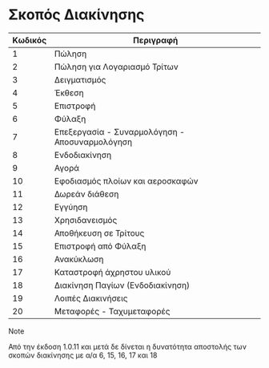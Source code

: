 # Σκοπός Διακίνησης

| Κωδικός | Περιγραφή                                      |
|---------|------------------------------------------------|
| 1       | Πώληση                                         |
| 2       | Πώληση για Λογαριασμό Τρίτων                   |
| 3       | Δειγματισμός                                   |
| 4       | Έκθεση                                         |
| 5       | Επιστροφή                                      |
| 6       | Φύλαξη                                         |
| 7       | Επεξεργασία - Συναρμολόγηση - Αποσυναρμολόγηση |
| 8       | Ενδοδιακίνηση                                  |
| 9       | Αγορά                                          |
| 10      | Εφοδιασμός πλοίων και αεροσκαφών               |
| 11      | Δωρεάν διάθεση                                 |
| 12      | Εγγύηση                                        |
| 13      | Χρησιδανεισμός                                 |
| 14      | Αποθήκευση σε Τρίτους                          |
| 15      | Επιστροφή από Φύλαξη                           |
| 16      | Ανακύκλωση                                     |
| 17      | Καταστροφή άχρηστου υλικού                     |
| 18      | Διακίνηση Παγίων (Ενδοδιακίνηση)               |
| 19      | Λοιπές Διακινήσεις                             |
| 20      | Μεταφορές - Ταχυμεταφορές                      |

> [!NOTE]
> Από την έκδοση 1.0.11 και μετά δε δίνεται η δυνατότητα αποστολής των σκοπών διακίνησης με α/α 6, 15, 16, 17 και 18 